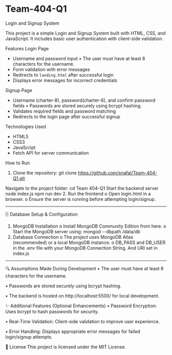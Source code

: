 # Team-404-Q1

Login and Signup System

This project is a simple Login and Signup System built with HTML, CSS, and JavaScript. It includes basic user authentication with client-side validation.

 Features
Login Page
  - Username and password input
•	The user must have at least 8 characters for the username.
  - Form validation with error messages
  - Redirects to `landing.html` after successful login
  - Displays error messages for incorrect credentials

Signup Page
  - Username (charter-8), password(charter-6), and confirm password fields
•	Passwords are stored securely using bcrypt hashing.
  - Validates required fields and password matching
  - Redirects to the login page after successful signup

Technologies Used
- HTML5
- CSS3
- JavaScript 
- Fetch API for server communication


How to Run
1. Clone the repository:
   git clone https://github.com/snafal/Team-404-Q1.git

Navigate to the project folder:
cd Team 404-Q1
Start the backend server
node index.js
npm run dev
2.	Run the frontend
o	Open login.html in a browser.
o	Ensure the server is running before attempting login/signup.
________________________________________
🗄️ Database Setup & Configuration
1.	MongoDB Installation
o	Install MongoDB Community Edition from here.
o	Start the MongoDB server using: 
mongod --dbpath /data/db
2.	Database Connection
o	The project uses MongoDB Atlas (recommended) or a local MongoDB instance.
o	DB_PASS and DB_USER in the .env file with your MongoDB Connection String. And URI set in index.js
________________________________________
🔍 Assumptions Made During Development
•	The user must have at least 8 characters for the username.

•	Passwords are stored securely using bcrypt hashing.

•	The backend is hosted on http://localhost:5500/ for local development.

✨ Additional Features (Optional Enhancements)
•	Password Encryption: Uses bcrypt to hash passwords for security.

•	Real-Time Validation: Client-side validation to improve user experience.

•	Error Handling: Displays appropriate error messages for failed login/signup attempts.

📜 License
This project is licensed under the MIT License.




